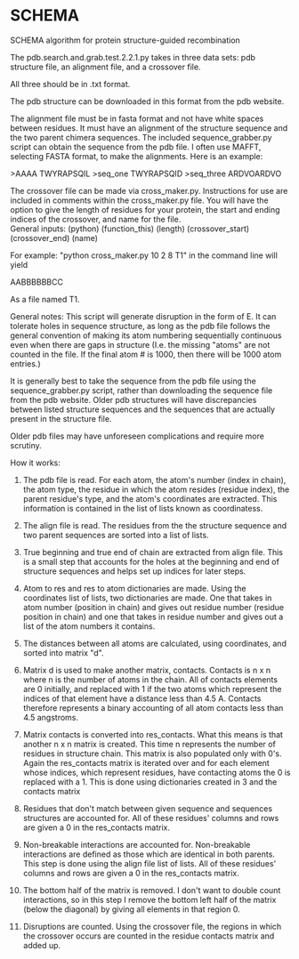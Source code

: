 # SCHEMA
SCHEMA algorithm for protein structure-guided recombination 

The pdb.search.and.grab.test.2.2.1.py takes in three data sets: 
pdb structure file, an alignment file, and a crossover file.

All three should be in .txt format.

The pdb structure can be downloaded in this format from the 
pdb website.

The alignment file must be in fasta format and not have white
spaces between residues. It must have an alignment of the structure
sequence and the two parent chimera sequences.  The included
sequence_grabber.py script can obtain the sequence from the pdb
file. I often use MAFFT, selecting FASTA format, to make the 
alignments. 
Here is an example:

\>AAAA 
TWYRAPSQIL
\>seq_one 
TWYRAPSQID 
\>seq_three 
ARDVOARDVO

The crossover file can be made via cross_maker.py. Instructions
for use are included in comments within the cross_maker.py file.
You will have the option to give the length of residues for your
protein, the start and ending indices of the crossover, and name
for the file.  
General inputs: (python) (function_this) (length) (crossover_start) (crossover_end) (name)

For example:
"python cross_maker.py 10 2 8 T1" in the command line will yield

AABBBBBBCC

As a file named T1.

General notes:
This script will generate disruption in the form of E.  It can
tolerate holes in sequence structure, as long as the pdb file 
follows the general convention of making its atom numbering
sequentially continuous even when there are gaps in structure
(I.e. the missing "atoms" are not counted in the file.  If the
final atom # is 1000, then there will be 1000 atom entries.)

It is generally best to take the sequence from the pdb file 
using the sequence_grabber.py script, rather than downloading
the sequence file from the pdb website.  Older pdb structures
will have discrepancies between listed structure sequences and
the sequences that are actually present in the structure file.

Older pdb files may have unforeseen complications and require
more scrutiny.

How it works:

1. The pdb file is read.  For each atom, the atom's number (index in chain),
the atom type, the residue in which the atom resides (residue index),
the parent residue's type, and the atom's coordinates are extracted.
This information is contained in the list of lists known as coordinatess.

2. The align file is read.  The residues from the the structure sequence
and two parent sequences are sorted into a list of lists.

3.  True beginning and true end of chain are extracted from align file.
This is a small step that accounts for the holes at the beginning and end
of structure sequences and helps set up indices for later steps.

4. Atom to res and res to atom dictionaries are made.  Using the coordinates
list of lists, two dictionaries are made.  One that takes in atom number
(position in chain) and gives out residue number (residue position in chain)
and one that takes in residue number and gives out a list of the atom numbers
it contains.

5. The distances between all atoms are calculated, using coordinates, and
sorted into matrix "d".

6. Matrix d is used to make another matrix, contacts.  Contacts is n x n
where n is the number of atoms in the chain.  All of contacts elements are
0 initially, and replaced with 1 if the two atoms which represent the indices
of that element have a distance less than 4.5 A.  Contacts therefore represents
a binary accounting of all atom contacts less than 4.5 angstroms.

7. Matrix contacts is converted into res_contacts.  What this means is that another
n x n matrix is created.  This time n represents the number of residues in 
structure chain.  This matrix is also populated only with 0's.  Again the 
res_contacts matrix is iterated over and for each element whose indices,
which represent residues, have contacting atoms the 0 is replaced with a 1.
This is done using dictionaries created in 3 and the contacts matrix

8. Residues that don't match between given sequence and sequences structures 
are accounted for. All of these residues' columns and rows are given a 0 in
the res_contacts matrix.

9. Non-breakable interactions are accounted for. Non-breakable interactions
are defined as those which are identical in both parents.  This step is done
using the align file list of lists. All of these residues' columns and rows are 
given a 0 in the res_contacts matrix. 

10. The bottom half of the matrix is removed.  I don't want to double count
interactions, so in this step I remove the bottom left half of the matrix
(below the diagonal) by giving all elements in that region 0.

11. Disruptions are counted.  Using the crossover file, the regions in which 
the crossover occurs are counted in the residue contacts matrix and added up.
